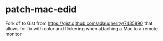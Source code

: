 # patch-mac-edid
Fork of  to Gist from https://gist.github.com/adaugherity/7435890 that allows for fix with color and flickering when attaching a Mac to a remote monitor
